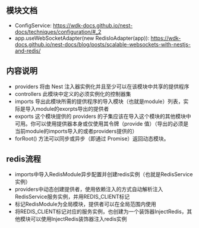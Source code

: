 ## 模块文档
- ConfigService: https://wdk-docs.github.io/nest-docs/techniques/configuration/#_2
- app.useWebSocketAdapter(new RedisIoAdapter(app)): https://wdk-docs.github.io/nest-docs/blog/posts/scalable-websockets-with-nestjs-and-redis/

## 内容说明
- providers 将由 Nest 注入器实例化并且至少可以在该模块中共享的提供程序
- controllers 此模块中定义的必须实例化的控制器集
- imports 导出此模块所需的提供程序的导入模块（也就是module）列表，实际是导入module的exorpts导出的提供者
- exports 这个模块提供的 providers 的子集应该在导入这个模块的其他模块中可用。你可以使用提供器本身或仅使用其令牌（provide 值）（导出的必须是当前module的imports导入的或者providers提供的）
- forRoot() 方法可以同步或异步（即通过 Promise）返回动态模块。

## redis流程
- imports中导入RedisModule异步配置并创建redis实例（也就是RedisService实例）
- providers中动态创建提供者，使用依赖注入的方式自动解析注入RedisService服务实例，并用REDIS_CLIENT标记
- 标记RedisModule为全局模块，提供者可以在全局范围内使用
- 将REDIS_CLIENT标记对应的服务实例，也创建为一个装饰器InjectRedis，其他模块可以使用InjectRedis装饰器注入redis实例
